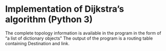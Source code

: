 # Implementation of Dijkstra’s algorithm (Python 3)
The complete  topology information is available in the program in the form of “a list of dictionary objects"
The output of the program is a routing table containing Destination and link.
